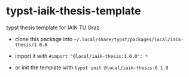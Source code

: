 # typst-iaik-thesis-template
typst thesis template for IAIK TU Graz

- clone this package into `~/.local/share/typst/packages/local/iaik-thesis/1.0.0`

- import it with `#import "@local/iaik-thesis:1.0.0": *`

- or init the template with `typst init @local/iaik-thesis:0.1.0`
